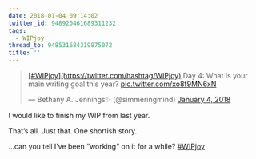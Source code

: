 ```yaml
---
date: 2018-01-04 09:14:02
twitter_id: 948920461689311232
tags:
  - WIPjoy
thread_to: 948531684319875072
title: ''
---
```


<blockquote class="twitter-tweet"><p lang="en" dir="ltr"><a href="https://twitter.com/hashtag/WIPjoy?src=hash&amp;ref_src=twsrc%5Etfw">[#WIPjoy](https://twitter.com/hashtag/WIPjoy)</a> Day 4: What is your main writing goal this year? <a href="https://t.co/xo8f9MN6xN">pic.twitter.com/xo8f9MN6xN</a></p>&mdash; Bethany A. Jennings✨ (@simmeringmind) <a href="https://twitter.com/simmeringmind/status/948902167909421056?ref_src=twsrc%5Etfw">January 4, 2018</a></blockquote>
<script async src="https://platform.twitter.com/widgets.js" charset="utf-8"></script>

I would like to finish my WIP from last year.

That’s all. Just that. One shortish story.

…can you tell I’ve been “working” on it for a while?
[#WIPjoy](https://twitter.com/hashtag/WIPjoy)
